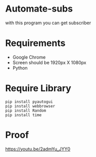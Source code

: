 # Automate-subs
with this program you can get subscriber

# Requirements
- Google Chrome
- Screen should be 1920px X 1080px
- Python

# Require Library
    pip install pyautogui
    pip install webbrowser
    pip install Random
    pip install time
    
# Proof
https://youtu.be/2admYu_JYY0

